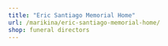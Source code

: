 ```yaml
---
title: "Eric Santiago Memorial Home"
url: /marikina/eric-santiago-memorial-home/
shop: funeral directors
---
```

